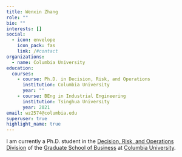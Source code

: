 ```yaml
---
title: Wenxin Zhang
role: ""
bio: ""
interests: []
social:
  - icon: envelope
    icon_pack: fas
    link: /#contact
organizations:
  - name: Columbia University
education:
  courses:
    - course: Ph.D. in Decision, Risk, and Operations
      institution: Columbia University
      year: ""
    - course: BEng in Industrial Engineering
      institution: Tsinghua University
      year: 2021
email: wz2574@columbia.edu
superuser: true
highlight_name: true
---
```

I am currently a Ph.D. student in the [Decision, Risk, and Operations Division](https://www8.gsb.columbia.edu/faculty-research/divisions/decision-risk-operations) of the [Graduate School of Business](http://www8.gsb.columbia.edu/) at [Columbia University](http://www.columbia.edu/).